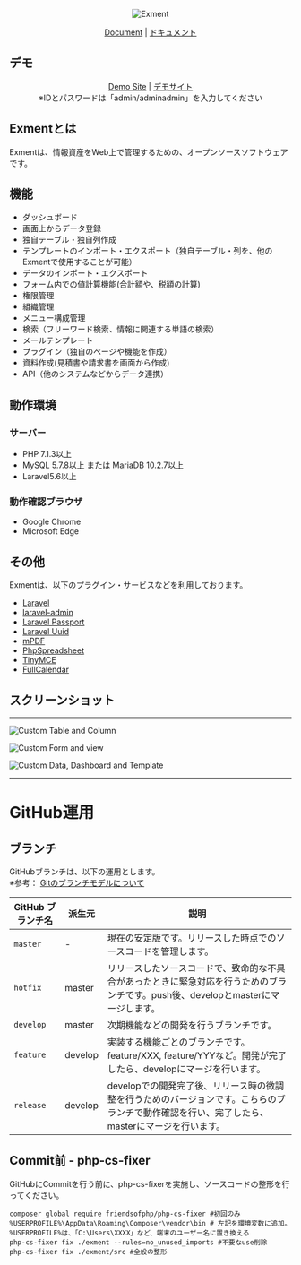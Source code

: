 <p align="center">
<img src="https://exment.net/docs/img/common/exment_logo_side.png" alt="Exment">
</p>

<p align="center">
<a href="https://exment.net/docs/#">Document</a> | 
<a href="https://exment.net/docs/#/ja/">ドキュメント</a>
</p>

デモ
------------
<p align="center">
<a href="https://demo.exment.net/admin">Demo Site</a> | 
<a href="https://demo-jp.exment.net/admin">デモサイト</a>
<br/>※IDとパスワードは「admin/adminadmin」を入力してください
</p>

## Exmentとは
Exmentは、情報資産をWeb上で管理するための、オープンソースソフトウェアです。

## 機能
- ダッシュボード
- 画面上からデータ登録
- 独自テーブル・独自列作成
- テンプレートのインポート・エクスポート（独自テーブル・列を、他のExmentで使用することが可能）
- データのインポート・エクスポート
- フォーム内での値計算機能(合計額や、税額の計算)
- 権限管理
- 組織管理
- メニュー構成管理
- 検索（フリーワード検索、情報に関連する単語の検索）
- メールテンプレート
- プラグイン（独自のページや機能を作成）
- 資料作成(見積書や請求書を画面から作成)
- API（他のシステムなどからデータ連携）

## 動作環境
### サーバー
- PHP 7.1.3以上
- MySQL 5.7.8以上 または MariaDB 10.2.7以上
- Laravel5.6以上

### 動作確認ブラウザ
- Google Chrome
- Microsoft Edge

## その他
Exmentは、以下のプラグイン・サービスなどを利用しております。
+ [Laravel](https://laravel.com/)
+ [laravel-admin](http://laravel-admin.org/)
+ [Laravel Passport](https://github.com/laravel/passport)
+ [Laravel Uuid](https://github.com/webpatser/laravel-uuid)
+ [mPDF](https://github.com/mpdf/mpdf)
+ [PhpSpreadsheet](https://github.com/phpoffice/phpspreadsheet)
+ [TinyMCE](https://www.tiny.cloud/)
+ [FullCalendar](https://github.com/fullcalendar/fullcalendar)

## スクリーンショット
------------

![Custom Table and Column](https://exment.net/docs/img/common/screenshot_table_and_column.jpg)  
  
![Custom Form and view](https://exment.net/docs/img/common/screenshot_form_and_view.jpg)  
  
![Custom Data, Dashboard and Template](https://exment.net/docs/img/common/screenshot_data_dashboard_template.jpg)

------------
# GitHub運用

## ブランチ
GitHubブランチは、以下の運用とします。  
※参考： [Gitのブランチモデルについて](https://qiita.com/okuderap/items/0b57830d2f56d1d51692)

| GitHub ブランチ名 | 派生元 | 説明 |
| ------------------ | -------------| ------------- |
| `master` | - | 現在の安定版です。リリースした時点でのソースコードを管理します。 |
| `hotfix` | master | リリースしたソースコードで、致命的な不具合があったときに緊急対応を行うためのブランチです。push後、developとmasterにマージします。 |
| `develop` | master | 次期機能などの開発を行うブランチです。 |
| `feature` | develop | 実装する機能ごとのブランチです。 feature/XXX, feature/YYYなど。開発が完了したら、developにマージを行います。 |
| `release` | develop | developでの開発完了後、リリース時の微調整を行うためのバージョンです。こちらのブランチで動作確認を行い、完了したら、masterにマージを行います。 |

## Commit前 - php-cs-fixer
GitHubにCommitを行う前に、php-cs-fixerを実施し、ソースコードの整形を行ってください。  

~~~
composer global require friendsofphp/php-cs-fixer #初回のみ
%USERPROFILE%\AppData\Roaming\Composer\vendor\bin # 左記を環境変数に追加。%USERPROFILE%は、「C:\Users\XXXX」など、端末のユーザー名に置き換える
php-cs-fixer fix ./exment --rules=no_unused_imports #不要なuse削除
php-cs-fixer fix ./exment/src #全般の整形
~~~